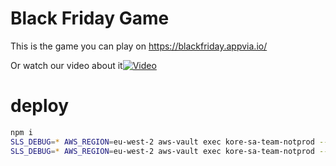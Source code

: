 # Black Friday Game

This is the game you can play on https://blackfriday.appvia.io/

Or watch our video about it[![Video](https://img.youtube.com/vi/Ij7IKrSFqas/0.jpg)](https://www.youtube.com/watch?v=Ij7IKrSFqas)

# deploy

```bash
npm i
SLS_DEBUG=* AWS_REGION=eu-west-2 aws-vault exec kore-sa-team-notprod --no-session -- serverless create_domain
SLS_DEBUG=* AWS_REGION=eu-west-2 aws-vault exec kore-sa-team-notprod --no-session -- serverless deploy
```
